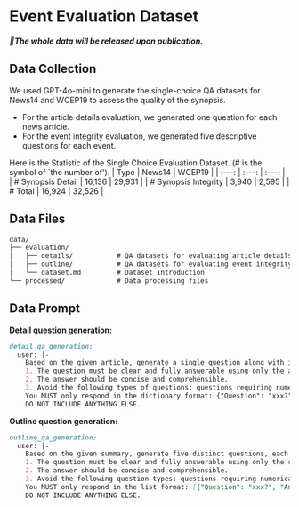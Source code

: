 # Event Evaluation Dataset

**_🐳The whole data will be released upon publication._**

## Data Collection
We used GPT-4o-mini to generate the single-choice QA datasets for News14 and WCEP19 to assess the quality of the synopsis.  
- For the article details evaluation, we generated one question for each news article.  
- For the event integrity evaluation, we generated five descriptive questions for each event.

Here is the Statistic of the Single Choice Evaluation Dataset. (# is the symbol of `the number of').
| Type | News14 | WCEP19 |
| :---: | :---: | :---: |
| # Synopsis Detail  | 16,136  | 29,931  |
| # Synopsis Integrity  | 3,940  | 2,595  |
| # Total  | 16,924  | 32,526  |

## Data Files
```md
data/
├── evaluation/
│   ├── details/           # QA datasets for evaluating article details
│   ├── outline/           # QA datasets for evaluating event integrity
│   └── dataset.md         # Dataset Introduction
└── processed/             # Data processing files
```

## Data Prompt
**Detail question generation:**
```md
detail_qa_generation:
  user: |-
    Based on the given article, generate a single question along with its correct answer and one plausible distractor. 
    1. The question must be clear and fully answerable using only the article. Sub-questions are strictly prohibited.
    2. The answer should be concise and comprehensible.
    3. Avoid the following types of questions: questions requiring numerical reasoning; questions requiring significant external world knowledge; and questions requiring inference beyond the text.~Please follow the above rules. 
    You MUST only respond in the dictionary format: {"Question": "xxx?", "Answer": "xxx", "Noising_answers": "xxx"}"
    DO NOT INCLUDE ANYTHING ELSE.
```

**Outline question generation:**
```md
outline_qa_generation:
  user: |-
    Based on the given summary, generate five distinct questions, each accompanied by one correct answer and one plausible distractor. 
    1. The question must be clear and fully answerable using only the summary. Sub-questions are strictly prohibited.
    2. The answer should be concise and comprehensible.
    3. Avoid the following question types: questions requiring numerical reasoning; questions requiring significant external world knowledge; and questions requiring inference beyond the text.~Please follow the above rules. 
    You MUST only respond in the list format: [{"Question": "xxx?", "Answer": "xxx", "Noising Answers": "xxx"}, {...}, ...] 
    DO NOT INCLUDE ANYTHING ELSE.
```
